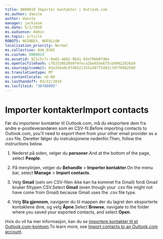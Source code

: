 ```yaml
---
title: 8000019 Importer kontakter i Outlook.com
ms.author: daeite
author: daeite
manager: jackiesm
ms.date: 5/1/2018
ms.audience: Admin
ms.topic: article
ROBOTS: NOINDEX, NOFOLLOW
localization_priority: Normal
ms.collection: Adm_O365
ms.custom: 8000019
ms.assetid: 921c5c7c-9a02-4682-9bd1-03ef9bb0fd6e
ms.openlocfilehash: c7b3338b26b974feca2be85de675cbd9622026a9
ms.sourcegitcommit: 03a156a9c9740521155a30775492c7dff0982588
ms.translationtype: MT
ms.contentlocale: nb-NO
ms.lasthandoff: 03/22/2019
ms.locfileid: "30788095"
---
```

# <a name="import-contacts"></a><span data-ttu-id="1aa86-102">Importer kontakter</span><span class="sxs-lookup"><span data-stu-id="1aa86-102">Import contacts</span></span>

<span data-ttu-id="1aa86-103">Før du importerer kontakter til Outlook.com, må du eksportere dem fra andre e-postleverandøren som en CSV-fil.</span><span class="sxs-lookup"><span data-stu-id="1aa86-103">Before importing contacts to Outlook.com, you'll need to export them from your other email provider as a .csv file.</span></span> <span data-ttu-id="1aa86-104">Deretter følger du instruksjonene nedenfor.</span><span class="sxs-lookup"><span data-stu-id="1aa86-104">Then, follow the instructions below.</span></span>
  
1. <span data-ttu-id="1aa86-105">Nederst på siden, velger du **personer**.</span><span class="sxs-lookup"><span data-stu-id="1aa86-105">And at the bottom of the page, select **People**.</span></span> 
    
2. <span data-ttu-id="1aa86-106">På menylinjen, velger du **Behandle** \> **Importer kontakter**.</span><span class="sxs-lookup"><span data-stu-id="1aa86-106">On the menu bar, select **Manage** \> **Import contacts**.</span></span> 
    
3. <span data-ttu-id="1aa86-107">Velg **Gmail** (selv om CSV-filen ikke kan ha kommet fra Gmail) fordi Gmail bruker filtypen CSV.</span><span class="sxs-lookup"><span data-stu-id="1aa86-107">Select **Gmail** (even though your .csv file might not have come from Gmail) because Gmail uses the .csv file type.</span></span> 
    
4. <span data-ttu-id="1aa86-108">Velg **Bla gjennom**, navigerer du til mappen der du lagret den eksporterte kontaktene dine, og velg **Åpne**.</span><span class="sxs-lookup"><span data-stu-id="1aa86-108">Select **Browse**, navigate to the folder where you saved your exported contacts, and select **Open**.</span></span> 
    
<span data-ttu-id="1aa86-109">Hvis du vil ha mer informasjon, kan du se [importere kontakter til et Outlook.com-kontoen](https://go.microsoft.com/fwlink/p/?linkid=873136).</span><span class="sxs-lookup"><span data-stu-id="1aa86-109">To learn more, see [Import contacts to an Outlook.com account](https://go.microsoft.com/fwlink/p/?linkid=873136).</span></span>
  

